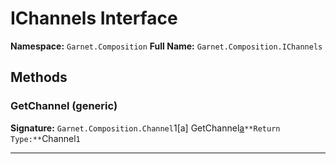 # IChannels Interface

**Namespace:** `Garnet.Composition`
**Full Name:** `Garnet.Composition.IChannels`

## Methods

### GetChannel (generic)

**Signature:** `Garnet.Composition.Channel`1[a] GetChannel[a]()`
**Return Type:** `Channel`1`

---